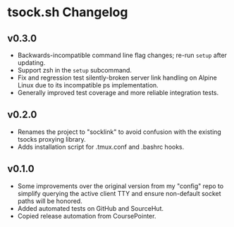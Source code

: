 # tsock.sh Changelog

## v0.3.0

- Backwards-incompatible command line flag changes; re-run `setup` after
  updating.
- Support zsh in the `setup` subcommand.
- Fix and regression test silently-broken server link handling on Alpine Linux
  due to its incompatible ps implementation.
- Generally improved test coverage and more reliable integration tests.

## v0.2.0

- Renames the project to "socklink" to avoid confusion with the existing
  tsocks proxying library.
- Adds installation script for .tmux.conf and .bashrc hooks.

## v0.1.0

- Some improvements over the original version from my "config" repo to
  simplify querying the active client TTY and ensure non-default socket paths
  will be honored.
- Added automated tests on GitHub and SourceHut.
- Copied release automation from CoursePointer.
